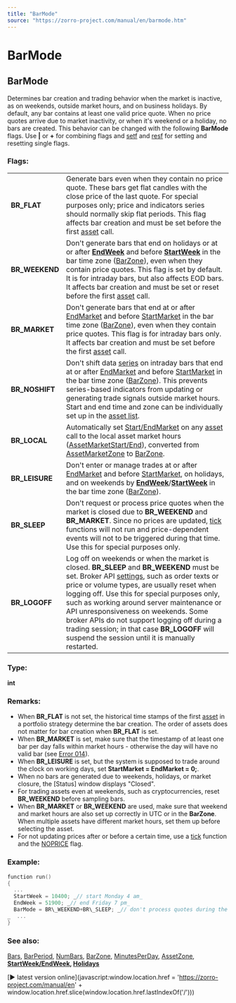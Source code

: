 ```yaml
---
title: "BarMode"
source: "https://zorro-project.com/manual/en/barmode.htm"
---
```


# BarMode

## BarMode

Determines bar creation and trading behavior when the market is inactive, as on weekends, outside market hours, and on business holidays. By default, any bar contains at least one valid price quote. When no price quotes arrive due to market inactivity, or when it's weekend or a holiday, no bars are created. This behavior can be changed with the following **BarMode** flags. Use **|** or **+** for combining flags and [setf](168_setf_resf_isf.md) and [resf](168_setf_resf_isf.md) for setting and resetting single flags.

### Flags:

<table><tbody><tr><td><strong>BR_FLAT</strong></td><td>Generate bars even when they contain no price quote. These bars get flat candles with the close price of the last quote. For special purposes only; price and indicators series should normally skip flat periods. This flag affects bar creation and must be set before the first <a href="asset.htm">asset</a> call.</td></tr><tr><td><strong>BR_WEEKEND</strong></td><td>Don't generate bars that end on holidays or at or after <strong><a href="date.htm">EndWeek</a></strong> and before <strong><a href="date.htm">StartWeek</a></strong> in the bar time zone (<a href="assetzone.htm">BarZone</a>), even when they contain price quotes. This flag is set by default. It is for intraday bars, but also affects EOD bars. It affects bar creation and must be set or reset before the first <a href="asset.htm">asset</a> call.</td></tr><tr><td><strong>BR_MARKET</strong></td><td>Don't generate bars that end at or after <a href="date.htm">EndMarket</a> and before <a href="date.htm">StartMarket</a> in the bar time zone (<a href="assetzone.htm">BarZone</a>), even when they contain price quotes. This flag is for intraday bars only. It affects bar creation and must be set before the first <a href="asset.htm">asset</a> call.</td></tr><tr><td><strong>BR_NOSHIFT</strong></td><td>Don't shift data <a href="series.htm">series</a> on intraday bars that end at or after <a href="date.htm">EndMarket</a> and before <a href="date.htm">StartMarket</a> in the bar time zone (<a href="assetzone.htm">BarZone</a>). This prevents series-based indicators from updating or generating trade signals outside market hours. Start and end time and zone can be individually set up in the <a href="account.htm">asset list</a>.</td></tr><tr><td><strong>BR_LOCAL</strong></td><td>Automatically set <a href="date.htm">Start/EndMarket</a> on any <a href="asset.htm">asset</a> call to the local asset market hours (<a href="date.htm">AssetMarketStart/End</a>), converted from <a href="assetzone.htm">AssetMarketZone</a> to <a href="assetzone.htm">BarZone</a>.&nbsp;</td></tr><tr><td><strong>BR_LEISURE</strong></td><td>Don't enter or manage trades at or after <a href="date.htm">EndMarket</a> and before <a href="date.htm">StartMarket</a>, on holidays, and on weekends by <strong><a href="date.htm">EndWeek</a></strong>/<strong><a href="date.htm">StartWeek</a> </strong>in the bar time zone (<a href="assetzone.htm">BarZone</a>).</td></tr><tr><td><strong>BR_SLEEP</strong></td><td>Don't request or process price quotes when the market is closed due to <strong>BR_WEEKEND</strong> and <strong>BR_MARKET</strong>. Since no prices are updated, <a href="tick.htm">tick</a> functions will not run and price-dependent events will not to be triggered during that time. Use this for special purposes only.</td></tr><tr><td><strong>BR_LOGOFF</strong></td><td>Log off on weekends or when the market is closed. <strong>BR_SLEEP</strong> and <strong>BR_WEEKEND</strong> must be set. Broker API <a href="brokercommand.htm">settings</a>, such as order texts or price or volume types, are usually reset when logging off. Use this for special purposes only, such as working around server maintenance or API unresponsiveness on weekends. Some broker APIs do not support logging off during a trading session; in that case <strong>BR_LOGOFF</strong> will suspend the session until it is manually restarted.</td></tr></tbody></table>

  

### Type:

**int**

### Remarks:

*   When **BR\_FLAT** is not set, the historical time stamps of the first [asset](013_Asset_Account_Lists.md) in a portfolio strategy determine the bar creation. The order of assets does not matter for bar creation when **BR\_FLAT** is set.
*   When **BR\_MARKET** is set, make sure that the timestamp of at least one bar per day falls within market hours - otherwise the day will have no valid bar (see [Error 014](errors.md)).
*   When **BR\_LEISURE** is set, but the system is supposed to trade around the clock on working days, set **StartMarket = EndMarket = 0;**.
*   When no bars are generated due to weekends, holidays, or market closure, the \[Status\] window displays "Closed".
*   For trading assets even at weekends, such as cryptocurrencies, reset **BR\_WEEKEND** before sampling bars.
*   When **BR\_MARKET** or **BR\_WEEKEND** are used, make sure that weekend and market hours are also set up correctly in UTC or in the **BarZone**. When multiple assets have different market hours, set them up before selecting the asset.
*   For not updating prices after or before a certain time, use a [tick](089_tick_tock.md) function and the [NOPRICE](018_TradeMode.md) flag.

### Example:

```c
function run()
{
  ...
  StartWeek = 10400; _// start Monday 4 am_
  EndWeek = 51900; _// end Friday 7 pm_
  BarMode = BR\_WEEKEND+BR\_SLEEP; _// don't process quotes during the weekend and don't generate bars
_  ...
}
```

### See also:

[Bars](005_Bars_and_Candles.md), [BarPeriod](177_BarPeriod_TimeFrame.md), [NumBars](180_Bar_NumBars.md), [BarZone](assetzone.md), [MinutesPerDay](181_LookBack_UnstablePeriod.md), [AssetZone](assetzone.md), **[StartWeek/EndWeek](100_tradeUpdate.md), [Holidays](100_tradeUpdate.md)**

[► latest version online](javascript:window.location.href = 'https://zorro-project.com/manual/en' + window.location.href.slice\(window.location.href.lastIndexOf\('/'\)\))